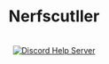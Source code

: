 <h1 align="center">Nerfscutller</h1>

<p align="center">
	<br>
	<a href="https://discord.gg/Xm6PTeWNfXx">
		<img alt="Discord Help Server" src="https://discordapp.com/api/guilds/598583959659741189/embed.png?style=banner2">
	</a>
</p>
